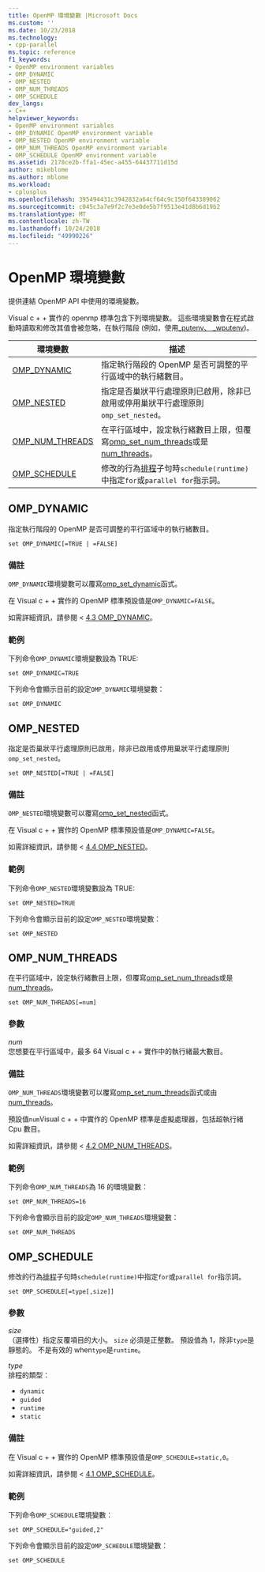 ```yaml
---
title: OpenMP 環境變數 |Microsoft Docs
ms.custom: ''
ms.date: 10/23/2018
ms.technology:
- cpp-parallel
ms.topic: reference
f1_keywords:
- OpenMP environment variables
- OMP_DYNAMIC
- OMP_NESTED
- OMP_NUM_THREADS
- OMP_SCHEDULE
dev_langs:
- C++
helpviewer_keywords:
- OpenMP environment variables
- OMP_DYNAMIC OpenMP environment variable
- OMP_NESTED OpenMP environment variable
- OMP_NUM_THREADS OpenMP environment variable
- OMP_SCHEDULE OpenMP environment variable
ms.assetid: 2178ce2b-ffa1-45ec-a455-64437711d15d
author: mikeblome
ms.author: mblome
ms.workload:
- cplusplus
ms.openlocfilehash: 395494431c3942832a64cf64c9c150f643389062
ms.sourcegitcommit: c045c3a7e9f2c7e3e0de5b7f9513e41d8b6d19b2
ms.translationtype: MT
ms.contentlocale: zh-TW
ms.lasthandoff: 10/24/2018
ms.locfileid: "49990226"
---
```

# <a name="openmp-environment-variables"></a>OpenMP 環境變數

提供連結 OpenMP API 中使用的環境變數。

Visual c + + 實作的 openmp 標準包含下列環境變數。 這些環境變數會在程式啟動時讀取和修改其值會被忽略，在執行階段 (例如，使用[_putenv、 _wputenv](../../../c-runtime-library/reference/putenv-wputenv.md))。

環境變數                | 描述
----------------------------------- | -----------------------------------------------------------------------------------------------------------------------------------------------------------------------------------------------------------------
[OMP_DYNAMIC](#omp-dynamic)         | 指定執行階段的 OpenMP 是否可調整的平行區域中的執行緒數目。
[OMP_NESTED](#omp-nested)           | 指定是否巢狀平行處理原則已啟用，除非已啟用或停用巢狀平行處理原則`omp_set_nested`。
[OMP_NUM_THREADS](#omp-num-threads) | 在平行區域中，設定執行緒數目上限，但覆寫[omp_set_num_threads](../../../parallel/openmp/reference/omp-set-num-threads.md)或是[num_threads](openmp-clauses.md#num-threads)。
[OMP_SCHEDULE](#omp-schedule)       | 修改的行為[排程](openmp-clauses.md#schedule)子句時`schedule(runtime)`中指定`for`或`parallel for`指示詞。

## <a name="omp-dynamic"></a>OMP_DYNAMIC

指定執行階段的 OpenMP 是否可調整的平行區域中的執行緒數目。

```
set OMP_DYNAMIC[=TRUE | =FALSE]
```

### <a name="remarks"></a>備註

`OMP_DYNAMIC`環境變數可以覆寫[omp_set_dynamic](../../../parallel/openmp/reference/omp-set-dynamic.md)函式。

在 Visual c + + 實作的 OpenMP 標準預設值是`OMP_DYNAMIC=FALSE`。

如需詳細資訊，請參閱 < [4.3 OMP_DYNAMIC](../../../parallel/openmp/4-3-omp-dynamic.md)。

### <a name="example"></a>範例

下列命令`OMP_DYNAMIC`環境變數設為 TRUE:

```
set OMP_DYNAMIC=TRUE
```

下列命令會顯示目前的設定`OMP_DYNAMIC`環境變數：

```
set OMP_DYNAMIC
```

## <a name="omp-nested"></a>OMP_NESTED

指定是否巢狀平行處理原則已啟用，除非已啟用或停用巢狀平行處理原則`omp_set_nested`。

```
set OMP_NESTED[=TRUE | =FALSE]
```

### <a name="remarks"></a>備註

`OMP_NESTED`環境變數可以覆寫[omp_set_nested](../../../parallel/openmp/reference/omp-set-nested.md)函式。

在 Visual c + + 實作的 OpenMP 標準預設值是`OMP_DYNAMIC=FALSE`。

如需詳細資訊，請參閱 < [4.4 OMP_NESTED](../../../parallel/openmp/4-4-omp-nested.md)。

### <a name="example"></a>範例

下列命令`OMP_NESTED`環境變數設為 TRUE:

```
set OMP_NESTED=TRUE
```

下列命令會顯示目前的設定`OMP_NESTED`環境變數：

```
set OMP_NESTED
```

## <a name="omp-num-threads"></a>OMP_NUM_THREADS

在平行區域中，設定執行緒數目上限，但覆寫[omp_set_num_threads](../../../parallel/openmp/reference/omp-set-num-threads.md)或是[num_threads](openmp-clauses.md#num-threads)。

```
set OMP_NUM_THREADS[=num]
```

### <a name="parameters"></a>參數

*num*<br/>
您想要在平行區域中，最多 64 Visual c + + 實作中的執行緒最大數目。

### <a name="remarks"></a>備註

`OMP_NUM_THREADS`環境變數可以覆寫[omp_set_num_threads](../../../parallel/openmp/reference/omp-set-num-threads.md)函式或由[num_threads](openmp-clauses.md#num-threads)。

預設值`num`Visual c + + 中實作的 OpenMP 標準是虛擬處理器，包括超執行緒 Cpu 數目。

如需詳細資訊，請參閱 < [4.2 OMP_NUM_THREADS](../../../parallel/openmp/4-2-omp-num-threads.md)。

### <a name="example"></a>範例

下列命令`OMP_NUM_THREADS`為 16 的環境變數：

```
set OMP_NUM_THREADS=16
```

下列命令會顯示目前的設定`OMP_NUM_THREADS`環境變數：

```
set OMP_NUM_THREADS
```

## <a name="omp-schedule"></a>OMP_SCHEDULE

修改的行為[排程](openmp-clauses.md#schedule)子句時`schedule(runtime)`中指定`for`或`parallel for`指示詞。

```
set OMP_SCHEDULE[=type[,size]]
```

### <a name="parameters"></a>參數

*size*<br/>
（選擇性）指定反覆項目的大小。 `size` 必須是正整數。 預設值為 1，除非`type`是靜態的。 不是有效的 when`type`是`runtime`。

*type*<br/>
排程的類型：

- `dynamic`
- `guided`
- `runtime`
- `static`

### <a name="remarks"></a>備註

在 Visual c + + 實作的 OpenMP 標準預設值是`OMP_SCHEDULE=static,0`。

如需詳細資訊，請參閱 < [4.1 OMP_SCHEDULE](../../../parallel/openmp/4-1-omp-schedule.md)。

### <a name="example"></a>範例

下列命令`OMP_SCHEDULE`環境變數：

```
set OMP_SCHEDULE="guided,2"
```

下列命令會顯示目前的設定`OMP_SCHEDULE`環境變數：

```
set OMP_SCHEDULE
```
